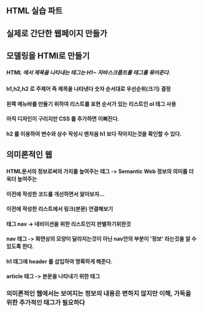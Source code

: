 ## HTML 실습 파트
## 실제로 간단한 웹페이지 만들가
## 모델링을 HTMl로 만들기

##### HTML 에서 제목을 나타내는 태그는 H1~ 자바스크릅트를 태그롤 묶어준다.
#### h1,h2,h2 로 주제어 즉 제목을 나타낸다 숫자 순서대로 우선순위(크기) 결정
#### 왼쪽 메뉴바를 만들기 위하여 리스트를 표현 순서가 있는 리스트인 ol 태그 사용
#### 아직 디자인이 구리지만 CSS 를 추가하면 이뻐진다.

#### h2 를 이용하여 변수와 상수 작성시 맨처음 h1 보다 작아지는것을 확인할 수 있다.

## 의미론적인 웹

#### HTML문서의 정보로써의 가치를 높여주는 태그 -> Semantic Web 정보의 의미를 더욱더 높여주는
#### 이전에 작성한 코드를 개선하면서 알아보자...
#### 이전에 작성한 리스트에서 링크(본문) 연결해보기
#### 태그 nav -> 네비이션을 위한 리스트인지 판별하기위한것
#### nav 태그 -> 화면상의 모양이 달라지는것이 아닌 nav안의 부분이 '정보' 라는것을 알 수 있도록 한다.
#### h1 태그에 header 를 삽입하여 명확하게 해준다.
#### article 태그 -> 본문을 나타내기 위한 태그

### 의미론적인 웹에서는 보여지는 정보의 내용은 변하지 않지만 이해, 가독을 위한 추가적인 태그가 필요하다

